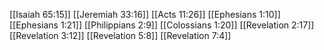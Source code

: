 [[Isaiah 65:15]]
[[Jeremiah 33:16]]
[[Acts 11:26]]
[[Ephesians 1:10]]
[[Ephesians 1:21]]
[[Philippians 2:9]]
[[Colossians 1:20]]
[[Revelation 2:17]]
[[Revelation 3:12]]
[[Revelation 5:8]]
[[Revelation 7:4]]
